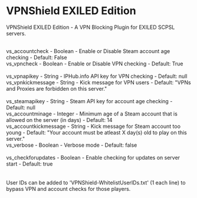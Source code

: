 # VPNShield EXILED Edition
VPNShield EXILED Edition - A VPN Blocking Plugin for EXILED SCPSL servers.<br><br>

vs_accountcheck - Boolean - Enable or Disable Steam account age checking - Default: False<br>
vs_vpncheck - Boolean - Enable or Disable VPN checking - Default: True<br>
<br>
vs_vpnapikey - String - IPHub.info API key for VPN checking - Default: null<br>
vs_vpnkickmessage - String - Kick message for VPN users - Default: "VPNs and Proxies are forbidden on this server."<br>
<br>
vs_steamapikey - String - Steam API key for account age checking - Default: null<br>
vs_accountminage - Integer - Minimum age of a Steam account that is allowed on the server (in days) - Default: 14<br>
vs_accountkickmessage - String - Kick message for Steam account too young - Default: "Your account must be atleast X day(s) old to play on this server."<br>
vs_verbose - Boolean - Verbose mode - Default: false<br>
<br>
vs_checkforupdates - Boolean - Enable checking for updates on server start - Default: true<br>
<br>
<br>
User IDs can be added to 'VPNShield-WhitelistUserIDs.txt' (1 each line) to bypass VPN and account checks for those players.
